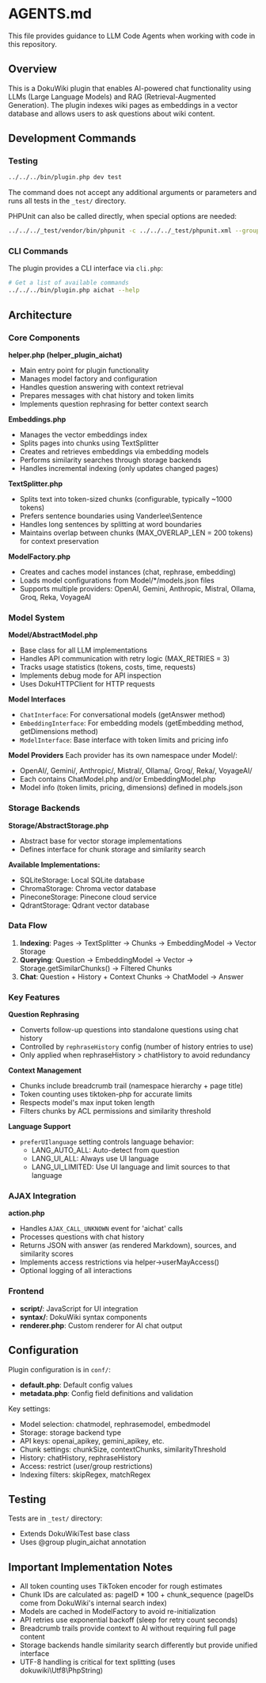 # AGENTS.md

This file provides guidance to LLM Code Agents when working with code in this repository.

## Overview

This is a DokuWiki plugin that enables AI-powered chat functionality using LLMs (Large Language Models) and RAG (Retrieval-Augmented Generation). The plugin indexes wiki pages as embeddings in a vector database and allows users to ask questions about wiki content.

## Development Commands

### Testing

```bash
../../../bin/plugin.php dev test
```

The command does not accept any additional arguments or parameters and runs all tests in the `_test/` directory.

PHPUnit can also be called directly, when special options are needed:

```bash
../../../_test/vendor/bin/phpunit -c ../../../_test/phpunit.xml --group plugin_aichat
```

### CLI Commands
The plugin provides a CLI interface via `cli.php`:

```bash
# Get a list of available commands
../../../bin/plugin.php aichat --help
```

## Architecture

### Core Components

**helper.php (helper_plugin_aichat)**
- Main entry point for plugin functionality
- Manages model factory and configuration
- Handles question answering with context retrieval
- Prepares messages with chat history and token limits
- Implements question rephrasing for better context search

**Embeddings.php**
- Manages the vector embeddings index
- Splits pages into chunks using TextSplitter
- Creates and retrieves embeddings via embedding models
- Performs similarity searches through storage backends
- Handles incremental indexing (only updates changed pages)

**TextSplitter.php**
- Splits text into token-sized chunks (configurable, typically ~1000 tokens)
- Prefers sentence boundaries using Vanderlee\Sentence
- Handles long sentences by splitting at word boundaries
- Maintains overlap between chunks (MAX_OVERLAP_LEN = 200 tokens) for context preservation

**ModelFactory.php**
- Creates and caches model instances (chat, rephrase, embedding)
- Loads model configurations from Model/*/models.json files
- Supports multiple providers: OpenAI, Gemini, Anthropic, Mistral, Ollama, Groq, Reka, VoyageAI

### Model System

**Model/AbstractModel.php**
- Base class for all LLM implementations
- Handles API communication with retry logic (MAX_RETRIES = 3)
- Tracks usage statistics (tokens, costs, time, requests)
- Implements debug mode for API inspection
- Uses DokuHTTPClient for HTTP requests

**Model Interfaces**
- `ChatInterface`: For conversational models (getAnswer method)
- `EmbeddingInterface`: For embedding models (getEmbedding method, getDimensions method)
- `ModelInterface`: Base interface with token limits and pricing info

**Model Providers**
Each provider has its own namespace under Model/:
- OpenAI/, Gemini/, Anthropic/, Mistral/, Ollama/, Groq/, Reka/, VoyageAI/
- Each contains ChatModel.php and/or EmbeddingModel.php
- Model info (token limits, pricing, dimensions) defined in models.json

### Storage Backends

**Storage/AbstractStorage.php**
- Abstract base for vector storage implementations
- Defines interface for chunk storage and similarity search

**Available Implementations:**
- SQLiteStorage: Local SQLite database
- ChromaStorage: Chroma vector database
- PineconeStorage: Pinecone cloud service
- QdrantStorage: Qdrant vector database

### Data Flow

1. **Indexing**: Pages → TextSplitter → Chunks → EmbeddingModel → Vector Storage
2. **Querying**: Question → EmbeddingModel → Vector → Storage.getSimilarChunks() → Filtered Chunks
3. **Chat**: Question + History + Context Chunks → ChatModel → Answer

### Key Features

**Question Rephrasing**
- Converts follow-up questions into standalone questions using chat history
- Controlled by `rephraseHistory` config (number of history entries to use)
- Only applied when rephraseHistory > chatHistory to avoid redundancy

**Context Management**
- Chunks include breadcrumb trail (namespace hierarchy + page title)
- Token counting uses tiktoken-php for accurate limits
- Respects model's max input token length
- Filters chunks by ACL permissions and similarity threshold

**Language Support**
- `preferUIlanguage` setting controls language behavior:
  - LANG_AUTO_ALL: Auto-detect from question
  - LANG_UI_ALL: Always use UI language
  - LANG_UI_LIMITED: Use UI language and limit sources to that language

### AJAX Integration

**action.php**
- Handles `AJAX_CALL_UNKNOWN` event for 'aichat' calls
- Processes questions with chat history
- Returns JSON with answer (as rendered Markdown), sources, and similarity scores
- Implements access restrictions via helper->userMayAccess()
- Optional logging of all interactions

### Frontend
- **script/**: JavaScript for UI integration
- **syntax/**: DokuWiki syntax components
- **renderer.php**: Custom renderer for AI chat output

## Configuration

Plugin configuration is in `conf/`:
- **default.php**: Default config values
- **metadata.php**: Config field definitions and validation

Key settings:
- Model selection: chatmodel, rephrasemodel, embedmodel
- Storage: storage backend type
- API keys: openai_apikey, gemini_apikey, etc.
- Chunk settings: chunkSize, contextChunks, similarityThreshold
- History: chatHistory, rephraseHistory
- Access: restrict (user/group restrictions)
- Indexing filters: skipRegex, matchRegex

## Testing

Tests are in `_test/` directory:
- Extends DokuWikiTest base class
- Uses @group plugin_aichat annotation

## Important Implementation Notes

- All token counting uses TikToken encoder for rough estimates
- Chunk IDs are calculated as: pageID * 100 + chunk_sequence (pageIDs come from DokuWiki's internal search index)
- Models are cached in ModelFactory to avoid re-initialization
- API retries use exponential backoff (sleep for retry count seconds)
- Breadcrumb trails provide context to AI without requiring full page content
- Storage backends handle similarity search differently but provide unified interface
- UTF-8 handling is critical for text splitting (uses dokuwiki\Utf8\PhpString)
